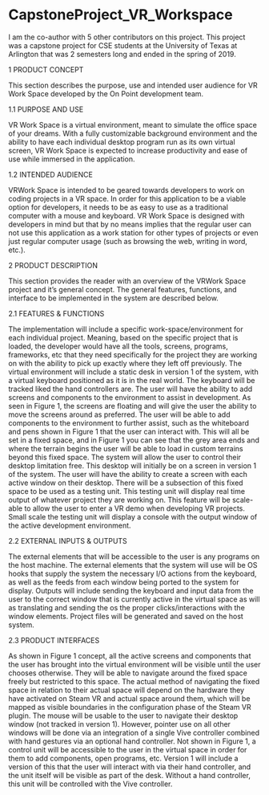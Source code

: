 # CapstoneProject_VR_Workspace
I am the co-author with 5 other contributors on this project. This project was a capstone project for CSE students at the University of Texas at Arlington that was 2 semesters long and ended in the spring of 2019.

1 PRODUCT CONCEPT

  This section describes the purpose, use and intended user audience for VR Work Space developed by
  the On Point development team.
  
  
1.1 PURPOSE AND USE

  VR Work Space is a virtual environment, meant to simulate the office space of your dreams. With a
  fully customizable background environment and the ability to have each individual desktop program
  run as its own virtual screen, VR Work Space is expected to increase productivity and ease of use while
  immersed in the application.
  
1.2 INTENDED AUDIENCE


  VRWork Space is intended to be geared towards developers to work on coding projects in a VR space. In
  order for this application to be a viable option for developers, it needs to be as easy to use as a traditional
  computer with a mouse and keyboard. VR Work Space is designed with developers in mind but that by
  no means implies that the regular user can not use this application as a work station for other types of
  projects or even just regular computer usage (such as browsing the web, writing in word, etc.).
  
2 PRODUCT DESCRIPTION

  This section provides the reader with an overview of the VRWork Space project and it’s general concept.
  The general features, functions, and interface to be implemented in the system are described below.
  
2.1 FEATURES & FUNCTIONS

  The implementation will include a specific work-space/environment for each individual project. Meaning,
  based on the specific project that is loaded, the developer would have all the tools, screens, programs,
  frameworks, etc that they need specifically for the project they are working on with the ability
  to pick up exactly where they left off previously. The virtual environment will include a static desk in
  version 1 of the system, with a virtual keyboard positioned as it is in the real world. The keyboard will
  be tracked liked the hand controllers are. The user will have the ability to add screens and components
  to the environment to assist in development. As seen in Figure 1, the screens are floating and will give
  the user the ability to move the screens around as preferred. The user will be able to add components to
  the environment to further assist, such as the whiteboard and pens shown in Figure 1 that the user can
  interact with. This will all be set in a fixed space, and in Figure 1 you can see that the grey area ends
  and where the terrain begins the user will be able to load in custom terrains beyond this fixed space.
  The system will allow the user to control their desktop limitation free. This desktop will initially be on
  a screen in version 1 of the system. The user will have the ability to create a screen with each active
  window on their desktop. There will be a subsection of this fixed space to be used as a testing unit. This
  testing unit will display real time output of whatever project they are working on. This feature will be
  scale-able to allow the user to enter a VR demo when developing VR projects. Small scale the testing
  unit will display a console with the output window of the active development environment.
  
2.2 EXTERNAL INPUTS & OUTPUTS

  The external elements that will be accessible to the user is any programs on the host machine. The
  external elements that the system will use will be OS hooks that supply the system the necessary I/O
  actions from the keyboard, as well as the feeds from each window being ported to the system for display.
  Outputs will include sending the keyboard and input data from the user to the correct window that is currently
  active in the virtual space as will as translating and sending the os the proper clicks/interactions
  with the window elements. Project files will be generated and saved on the host system.
  
2.3 PRODUCT INTERFACES

  As shown in Figure 1 concept, all the active screens and components that the user has brought into
  the virtual environment will be visible until the user chooses otherwise. They will be able to navigate
  around the fixed space freely but restricted to this space. The actual method of navigating the fixed
  space in relation to their actual space will depend on the hardware they have activated on Steam VR
  and actual space around them, which will be mapped as visible boundaries in the configuration phase
  of the Steam VR plugin. The mouse will be usable to the user to navigate their desktop window (not
  tracked in version 1). However, pointer use on all other windows will be done via an integration of a
  single Vive controller combined with hand gestures via an optional hand controller. Not shown in Figure
  1, a control unit will be accessible to the user in the virtual space in order for them to add components,
  open programs, etc. Version 1 will include a version of this that the user will interact with via their hand
  controller, and the unit itself will be visible as part of the desk. Without a hand controller, this unit will
  be controlled with the Vive controller.
